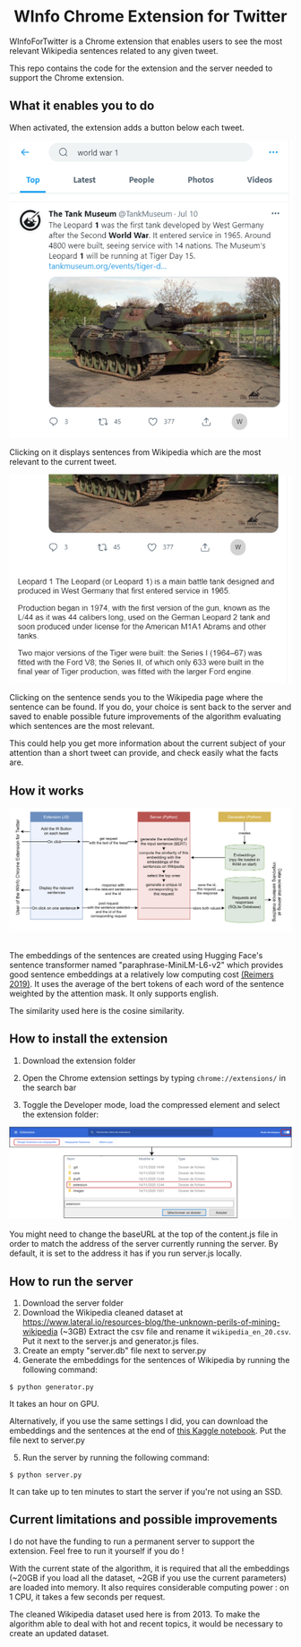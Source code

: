 <h1 align="center">WInfo Chrome Extension for Twitter</h1>
WInfoForTwitter is a Chrome extension that enables users to see the most relevant Wikipedia sentences related to any given tweet. 

This repo contains the code for the extension and the server needed to support the Chrome extension.

## What it enables you to do

When activated, the extension adds a button below each tweet.

<div align="center">
  <img src="images/feed.png">
</div>

Clicking on it displays sentences from Wikipedia which are the most relevant to the current tweet. 

<div align="center">
  <img src="images/sentences.png">
</div>

Clicking on the sentence sends you to the Wikipedia page where the sentence can be found. If you do, your choice is sent back to the server and saved to enable possible future improvements of the algorithm evaluating which sentences are the most relevant.

This could help you get more information about the current subject of your attention than a short tweet can provide, and check easily what the facts are.

## How it works

<div align="center">
  <img src="images/schema.png">
</div>
<br>

The embeddings of the sentences are created using Hugging Face's sentence transformer named "paraphrase-MiniLM-L6-v2" which provides good sentence embeddings at a relatively low computing cost <a href="http://arxiv.org/abs/1908.10084">(Reimers 2019)</a>. It uses the average of the bert tokens of each word of the sentence weighted by the attention mask. It only supports english.

The similarity used here is the cosine similarity.

## How to install the extension

1. Download the extension folder

2. Open the Chrome extension settings by typing ```chrome://extensions/``` in the search bar

3. Toggle the Developer mode, load the compressed element and select the extension folder:

<div align="center">
  <img src="images/loadextension.png">
</div>
<br>
You might need to change the baseURL at the top of the content.js file in order to match the address of the server currently running the server. By default, it is set to the address it has if you run server.js locally.

## How to run the server

1. Download the server folder
2. Download the Wikipedia cleaned dataset at <a href="https://www.lateral.io/resources-blog/the-unknown-perils-of-mining-wikipedia">https://www.lateral.io/resources-blog/the-unknown-perils-of-mining-wikipedia</a> (~3GB) Extract the csv file and rename it ```wikipedia_en_20.csv```. Put it next to the server.js and generator.js files.
3. Create an empty "server.db" file next to server.py
4. Generate the embeddings for the sentences of Wikipedia by running the following command:
```
$ python generator.py
```
It takes an hour on GPU.

Alternatively, if you use the same settings I did, you can download the embeddings and the sentences at the end of <a href="https://www.kaggle.com/fabienroger/wikipedia-to-embeddings-2/output">this Kaggle notebook</a>. Put the file next to server.py

5. Run the server by running the following command:
```
$ python server.py
```
It can take up to ten minutes to start the server if you're not using an SSD.

## Current limitations and possible improvements

I do not have the funding to run a permanent server to support the extension. Feel free to run it yourself if you do !

With the current state of the algorithm, it is required that all the embeddings (~20GB if you load all the dataset, ~2GB if you use the current parameters) are loaded into memory. It also requires considerable computing power : on 1 CPU, it takes a few seconds per request.

The cleaned Wikipedia dataset used here is from 2013. To make the algorithm able to deal with hot and recent topics, it would be necessary to create an updated dataset.
